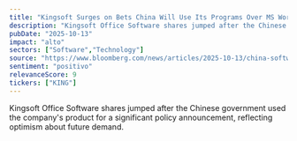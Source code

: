 ```yaml
---
title: "Kingsoft Surges on Bets China Will Use Its Programs Over MS Word"
description: "Kingsoft Office Software shares jumped after the Chinese government used the company's product for a significant policy announcement, reflecting optimism about future demand."
pubDate: "2025-10-13"
impact: "alto"
sectors: ["Software","Technology"]
source: "https://www.bloomberg.com/news/articles/2025-10-13/china-software-firm-s-stock-surges-on-government-use-of-product"
sentiment: "positivo"
relevanceScore: 9
tickers: ["KING"]
---
```


Kingsoft Office Software shares jumped after the Chinese government used the company's product for a significant policy announcement, reflecting optimism about future demand.

